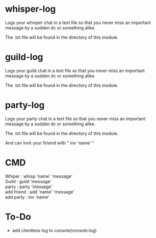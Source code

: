 # whisper-log


 Logs your whisper chat in a text file so that you never miss an important message by a sudden dc or something alike.

 The .txt file will be found in the directory of this module.
 
 # guild-log
 
 
 Logs your guild chat in a text file so that you never miss an important message by a sudden dc or something alike.

 The .txt file will be found in the directory of this module.
 
 
  # party-log
  
  
  Logs your party chat in a text file so that you never miss an important message by a sudden dc or something alike.

 The .txt file will be found in the directory of this module.
 
 And can invit your firiend with " inv 'name' "
 
 
  # CMD
  
  Whiper : whisp 'name' 'message' <br>
  Guild : guild 'message' <br>
  party : party 'message' <br>
  add friend : add 'name' 'message'  <br>
  add party : inv 'name' <br>
 
 
 # To-Do
 - add clientless log to console(console.log)
